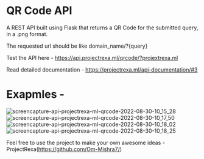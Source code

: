 # QR Code API

A REST API built using Flask that returns a QR Code for the submitted query, in a .png format.

The requested url should be like domain_name/?{query}

Test the API here - https://api.projectrexa.ml/qrcode/?projextrexa.ml

Read detailed documentation - https://projectrexa.ml/api-documentation/#3
# Exapmles - 

![screencapture-api-projectrexa-ml-qrcode-2022-08-30-10_15_28](https://user-images.githubusercontent.com/96434205/187351579-289b4d72-6909-4927-8632-10b20a0e88fd.png)
![screencapture-api-projectrexa-ml-qrcode-2022-08-30-10_17_50](https://user-images.githubusercontent.com/96434205/187351583-98eac697-247d-40d4-91a0-3f6a8a3959ce.png)
![screencapture-api-projectrexa-ml-qrcode-2022-08-30-10_18_02](https://user-images.githubusercontent.com/96434205/187351587-65611171-efbc-424c-a523-07cc0592bebd.png)
![screencapture-api-projectrexa-ml-qrcode-2022-08-30-10_18_25](https://user-images.githubusercontent.com/96434205/187351590-bc22201d-e1a4-4e96-85f1-3a292da98c88.png)

Feel free to use the project to make your own awesome ideas - ProjectRexa(https://github.com/Om-Mishra7/)
